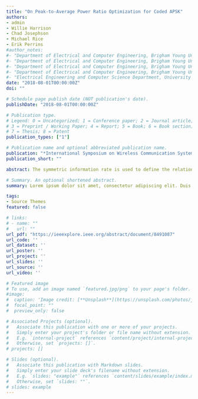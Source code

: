 ```yaml
---
title: "On Peak-to-Average Power Ratio Optimization for Coded APSK"
authors:
- admin
- Willie Harrison
- Chad Josephson
- Michael Rice
- Erik Perrins
#author_notes:
#- "Department of Electrical and Computer Engineering, Brigham Young University, Provo, Utah, USA"
#- "Department of Electrical and Computer Engineering, Brigham Young University, Provo, Utah, USA"
#- "Department of Electrical and Computer Engineering, Brigham Young University, Provo, Utah, USA"
#- "Department of Electrical and Computer Engineering, Brigham Young University, Provo, Utah, USA"
#- "Electrical Engineering and Computer Science Department, University of Kansas, Lawrence, Kansas, USA"
date: "2018-08-01T00:00:00Z"
doi: ""

# Schedule page publish date (NOT publication's date).
publishDate: "2018-08-01T00:00:00Z"

# Publication type.
# Legend: 0 = Uncategorized; 1 = Conference paper; 2 = Journal article;
# 3 = Preprint / Working Paper; 4 = Report; 5 = Book; 6 = Book section;
# 7 = Thesis; 8 = Patent
publication_types: ["1"]

# Publication name and optional abbreviated publication name.
publication: "*International Symposium on Wireless Communication Systems(ISWCS)*"
publication_short: ""

abstract: The symmetric information rate is used to define the relationship between the APSK constellation parameters, the code rate, and the average and peak Eb/N0 . Minimizing the average Eb/N0 reproduces the DVB-S2 constellation parameters for 16- and 32-APSK. Minimizing the peak Eb/N0 produces DVB-S2 constellation parameters for 16- and 32-APSK that minimize the peak-to-average power ratio. The peak-to-average power ratio gains are less than 1 dB, but when used on coded systems with very steep decoded bit error probability vs. Eb/N0 curves, the gains can be significant.

# Summary. An optional shortened abstract.
summary: Lorem ipsum dolor sit amet, consectetur adipiscing elit. Duis posuere tellus ac convallis placerat. Proin tincidunt magna sed ex sollicitudin condimentum.

tags:
- Source Themes
featured: false

# links:
# - name: ""
#   url: ""
url_pdf: "https://ieeexplore.ieee.org/abstract/document/8491087"
url_code: ''
url_dataset: ''
url_poster: ''
url_project: ''
url_slides: ''
url_source: ''
url_video: ''

# Featured image
# To use, add an image named `featured.jpg/png` to your page's folder. 
#image:
#  caption: 'Image credit: [**Unsplash**](https://unsplash.com/photos/jdD8gXaTZsc)'
#  focal_point: ""
#  preview_only: false

# Associated Projects (optional).
#   Associate this publication with one or more of your projects.
#   Simply enter your project's folder or file name without extension.
#   E.g. `internal-project` references `content/project/internal-project/index.md`.
#   Otherwise, set `projects: []`.
# projects: []

# Slides (optional).
#   Associate this publication with Markdown slides.
#   Simply enter your slide deck's filename without extension.
#   E.g. `slides: "example"` references `content/slides/example/index.md`.
#   Otherwise, set `slides: ""`.
# slides: example
---
```

